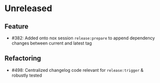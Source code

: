 # Unreleased

## Feature

* #382: Added onto nox session `release:prepare` to append dependency changes between current and latest tag

## Refactoring

* #498: Centralized changelog code relevant for `release:trigger` & robustly tested
